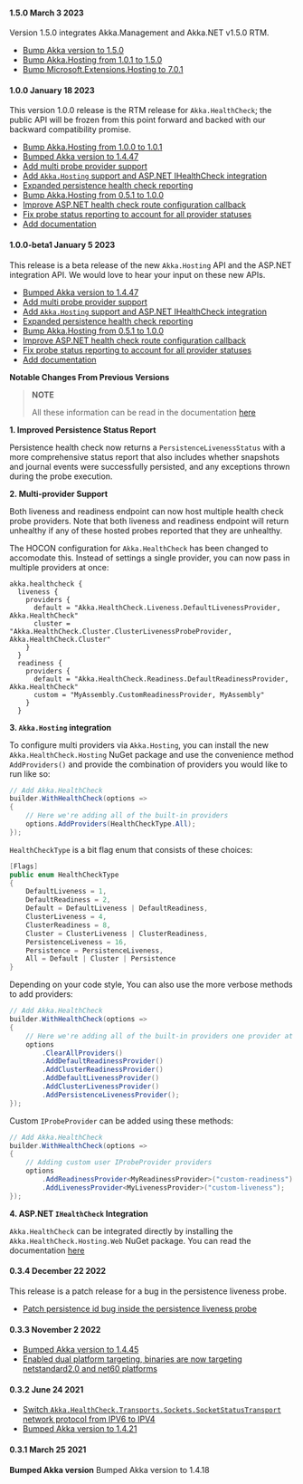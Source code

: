 #### 1.5.0 March 3 2023 ####

Version 1.5.0 integrates Akka.Management and Akka.NET v1.5.0 RTM.

* [Bump Akka version to 1.5.0](https://github.com/akkadotnet/akka.net/releases/tag/1.4.47)
* [Bump Akka.Hosting from 1.0.1 to 1.5.0](https://github.com/petabridge/akkadotnet-healthcheck/pull/199)
* [Bump Microsoft.Extensions.Hosting to 7.0.1](https://github.com/petabridge/akkadotnet-healthcheck/pull/197)
 
#### 1.0.0 January 18 2023 ####

This version 1.0.0 release is the RTM release for `Akka.HealthCheck`; the public API will be frozen from this point forward and backed with our backward compatibility promise.

* [Bump Akka.Hosting from 1.0.0 to 1.0.1](https://github.com/petabridge/akkadotnet-healthcheck/pull/182)
* [Bumped Akka version to 1.4.47](https://github.com/akkadotnet/akka.net/releases/tag/1.4.47)
* [Add multi probe provider support](https://github.com/petabridge/akkadotnet-healthcheck/pull/151)
* [Add `Akka.Hosting` support and ASP.NET IHealthCheck integration](https://github.com/petabridge/akkadotnet-healthcheck/pull/148)
* [Expanded persistence health check reporting](https://github.com/petabridge/akkadotnet-healthcheck/pull/154)
* [Bump Akka.Hosting from 0.5.1 to 1.0.0](https://github.com/petabridge/akkadotnet-healthcheck/pull/163)
* [Improve ASP.NET health check route configuration callback](https://github.com/petabridge/akkadotnet-healthcheck/pull/165)
* [Fix probe status reporting to account for all provider statuses](https://github.com/petabridge/akkadotnet-healthcheck/pull/171)
* [Add documentation](https://github.com/petabridge/akkadotnet-healthcheck/pull/173)

#### 1.0.0-beta1 January 5 2023 ####
This release is a beta release of the new `Akka.Hosting` API and the ASP.NET integration API. We would love to hear your input on these new APIs.

* [Bumped Akka version to 1.4.47](https://github.com/akkadotnet/akka.net/releases/tag/1.4.47)
* [Add multi probe provider support](https://github.com/petabridge/akkadotnet-healthcheck/pull/151)
* [Add `Akka.Hosting` support and ASP.NET IHealthCheck integration](https://github.com/petabridge/akkadotnet-healthcheck/pull/148)
* [Expanded persistence health check reporting](https://github.com/petabridge/akkadotnet-healthcheck/pull/154)
* [Bump Akka.Hosting from 0.5.1 to 1.0.0](https://github.com/petabridge/akkadotnet-healthcheck/pull/163)
* [Improve ASP.NET health check route configuration callback](https://github.com/petabridge/akkadotnet-healthcheck/pull/165)
* [Fix probe status reporting to account for all provider statuses](https://github.com/petabridge/akkadotnet-healthcheck/pull/171)
* [Add documentation](https://github.com/petabridge/akkadotnet-healthcheck/pull/173)

**Notable Changes From Previous Versions**

> **NOTE**
> 
> All these information can be read in the documentation [here](https://github.com/petabridge/akkadotnet-healthcheck/blob/dev/README.md)

**1. Improved Persistence Status Report**

Persistence health check now returns a `PersistenceLivenessStatus` with a more comprehensive status report that also includes whether snapshots and journal events were successfully persisted, and any exceptions thrown during the probe execution.

**2. Multi-provider Support**

Both liveness and readiness endpoint can now host multiple health check probe providers. Note that both liveness and readiness endpoint will return unhealthy if any of these hosted probes reported that they are unhealthy.

The HOCON configuration for `Akka.HealthCheck` has been changed to accomodate this. Instead of settings a single provider, you can now pass in multiple providers at once:

```hocon
akka.healthcheck {
  liveness {
    providers {
      default = "Akka.HealthCheck.Liveness.DefaultLivenessProvider, Akka.HealthCheck"
      cluster = "Akka.HealthCheck.Cluster.ClusterLivenessProbeProvider, Akka.HealthCheck.Cluster"
    }
  }
  readiness {
    providers {
      default = "Akka.HealthCheck.Readiness.DefaultReadinessProvider, Akka.HealthCheck"
      custom = "MyAssembly.CustomReadinessProvider, MyAssembly"
    }
  }
```

**3. `Akka.Hosting` integration**

To configure multi providers via `Akka.Hosting`, you can install the new `Akka.HealthCheck.Hosting` NuGet package and use the convenience method `AddProviders()` and provide the combination of providers you would like to run like so:

```csharp
// Add Akka.HealthCheck
builder.WithHealthCheck(options =>
{
    // Here we're adding all of the built-in providers
    options.AddProviders(HealthCheckType.All);
});
```

`HealthCheckType` is a bit flag enum that consists of these choices:
```csharp
[Flags]
public enum HealthCheckType
{
    DefaultLiveness = 1,
    DefaultReadiness = 2,
    Default = DefaultLiveness | DefaultReadiness,
    ClusterLiveness = 4,
    ClusterReadiness = 8,
    Cluster = ClusterLiveness | ClusterReadiness,
    PersistenceLiveness = 16,
    Persistence = PersistenceLiveness,
    All = Default | Cluster | Persistence
}
```

Depending on your code style, You can also use the more verbose methods to add providers:
```csharp
// Add Akka.HealthCheck
builder.WithHealthCheck(options =>
{
    // Here we're adding all of the built-in providers one provider at a time
    options
        .ClearAllProviders()
        .AddDefaultReadinessProvider()
        .AddClusterReadinessProvider()
        .AddDefaultLivenessProvider()
        .AddClusterLivenessProvider()
        .AddPersistenceLivenessProvider();
});
```

Custom `IProbeProvider` can be added using these methods:
```csharp
// Add Akka.HealthCheck
builder.WithHealthCheck(options =>
{
    // Adding custom user IProbeProvider providers
    options
        .AddReadinessProvider<MyReadinessProvider>("custom-readiness")
        .AddLivenessProvider<MyLivenessProvider>("custom-liveness");
});
```

**4. ASP.NET `IHealthCheck` Integration**

`Akka.HealthCheck` can be integrated directly by installing the `Akka.HealthCheck.Hosting.Web` NuGet package. You can read the documentation [here](https://github.com/petabridge/akkadotnet-healthcheck/blob/dev/README.md#aspnet-integration)

#### 0.3.4 December 22 2022 ####

This release is a patch release for a bug in the persistence liveness probe.
* [Patch persistence id bug inside the persistence liveness probe](https://github.com/petabridge/akkadotnet-healthcheck/pull/154)

#### 0.3.3 November 2 2022 ####
* [Bumped Akka version to 1.4.45](https://github.com/akkadotnet/akka.net/releases/tag/1.4.45)
* [Enabled dual platform targeting, binaries are now targeting netstandard2.0 and net60 platforms](https://github.com/petabridge/akkadotnet-healthcheck/pull/140)

#### 0.3.2 June 24 2021 ####
* [Switch `Akka.HealthCheck.Transports.Sockets.SocketStatusTransport` network protocol from IPV6 to IPV4](https://github.com/petabridge/akkadotnet-healthcheck/pull/95)
* [Bumped Akka version to 1.4.21](https://github.com/akkadotnet/akka.net/releases/tag/1.4.21)

#### 0.3.1 March 25 2021 ####
**Bumped Akka version**
Bumped Akka version to 1.4.18